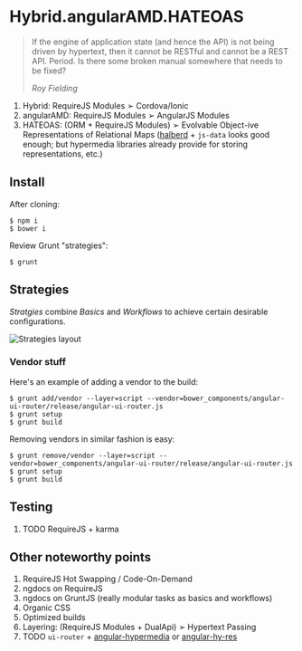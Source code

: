 # Hybrid.angularAMD.HATEOAS

<blockquote>
<p>If the engine of application state (and hence the API) is not being driven by hypertext, then it cannot be RESTful and cannot be a REST API. Period. Is there some broken manual somewhere that needs to be fixed?</p>
<div><cite>Roy Fielding</cite></div>
</blockquote>

1. Hybrid: RequireJS Modules ➢ Cordova/Ionic
2. angularAMD: RequireJS Modules ➢ AngularJS Modules
3. HATEOAS: (ORM + RequireJS Modules) ➢ Evolvable Object-ive Representations of Relational Maps ([halberd][halberd] + `js-data` looks good enough; but hypermedia libraries already provide for storing representations, etc.)

## Install

After cloning:

    $ npm i
    $ bower i

Review Grunt "strategies":

    $ grunt

## Strategies

*Stratgies* combine *Basics* and *Workflows* to achieve certain desirable configurations.

<img src="https://git.kpd-i.com/aalexander/Hybrid.angularAMD.HATEOAS/raw/master/resources/grunt-default.png" alt="Strategies layout"/>

### Vendor stuff

Here's an example of adding a vendor to the build:

    $ grunt add/vendor --layer=script --vendor=bower_components/angular-ui-router/release/angular-ui-router.js
    $ grunt setup
    $ grunt build

Removing vendors in similar fashion is easy:

    $ grunt remove/vendor --layer=script --vendor=bower_components/angular-ui-router/release/angular-ui-router.js
    $ grunt setup
    $ grunt build

## Testing

1. TODO RequireJS + karma

## Other noteworthy points

1. RequireJS Hot Swapping / Code-On-Demand
2. ngdocs on RequireJS
3. ngdocs on GruntJS (really modular tasks as basics and workflows)
4. Organic CSS
5. Optimized builds
5. Layering: (RequireJS Modules + DualApi) ➢ Hypertext Passing
6. TODO `ui-router` + [angular-hypermedia][angular-hypermedia] or [angular-hy-res][angular-hy-res]

[halberd]: https://github.com/jpbochi/halberd
[angular-hypermedia]: https://github.com/jcassee/angular-hypermedia
[angular-hy-res]: https://github.com/petejohanson/angular-hy-res
